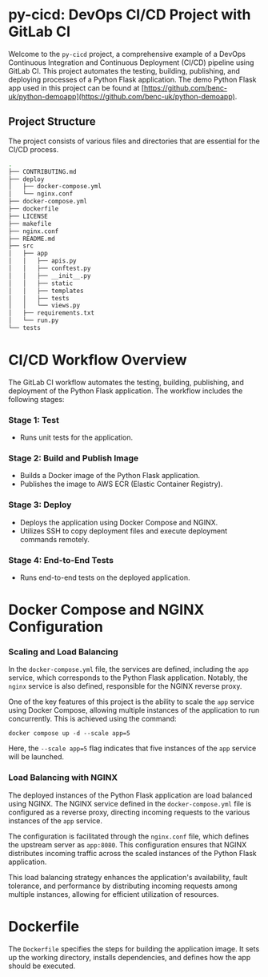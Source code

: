 # py-cicd: DevOps CI/CD Project with GitLab CI

Welcome to the `py-cicd` project, a comprehensive example of a DevOps Continuous Integration and Continuous Deployment (CI/CD) pipeline using GitLab CI. This project automates the testing, building, publishing, and deploying processes of a Python Flask application. The demo Python Flask app used in this project can be found at [https://github.com/benc-uk/python-demoapp](https://github.com/benc-uk/python-demoapp).

## Project Structure

The project consists of various files and directories that are essential for the CI/CD process.

```bash
.
├── CONTRIBUTING.md
├── deploy
│   ├── docker-compose.yml
│   └── nginx.conf
├── docker-compose.yml
├── dockerfile
├── LICENSE
├── makefile
├── nginx.conf
├── README.md
├── src
│   ├── app
│   │   ├── apis.py
│   │   ├── conftest.py
│   │   ├── __init__.py
│   │   ├── static
│   │   ├── templates
│   │   ├── tests
│   │   └── views.py
│   ├── requirements.txt
│   └── run.py
└── tests
```

# CI/CD Workflow Overview

The GitLab CI workflow automates the testing, building, publishing, and deployment of the Python Flask application. The workflow includes the following stages:

### Stage 1: Test

- Runs unit tests for the application.

### Stage 2: Build and Publish Image

- Builds a Docker image of the Python Flask application.
- Publishes the image to AWS ECR (Elastic Container Registry).

### Stage 3: Deploy

- Deploys the application using Docker Compose and NGINX.
- Utilizes SSH to copy deployment files and execute deployment commands remotely.

### Stage 4: End-to-End Tests

- Runs end-to-end tests on the deployed application.

# Docker Compose and NGINX Configuration

### Scaling and Load Balancing

In the `docker-compose.yml` file, the services are defined, including the `app` service, which corresponds to the Python Flask application. Notably, the `nginx` service is also defined, responsible for the NGINX reverse proxy.

One of the key features of this project is the ability to scale the `app` service using Docker Compose, allowing multiple instances of the application to run concurrently. This is achieved using the command:

```
docker compose up -d --scale app=5
```

Here, the `--scale app=5` flag indicates that five instances of the `app` service will be launched.

### Load Balancing with NGINX

The deployed instances of the Python Flask application are load balanced using NGINX. The NGINX service defined in the `docker-compose.yml` file is configured as a reverse proxy, directing incoming requests to the various instances of the `app` service.

The configuration is facilitated through the `nginx.conf` file, which defines the upstream server as `app:8080`. This configuration ensures that NGINX distributes incoming traffic across the scaled instances of the Python Flask application.

This load balancing strategy enhances the application's availability, fault tolerance, and performance by distributing incoming requests among multiple instances, allowing for efficient utilization of resources.

# Dockerfile

The `Dockerfile` specifies the steps for building the application image. It sets up the working directory, installs dependencies, and defines how the app should be executed.
